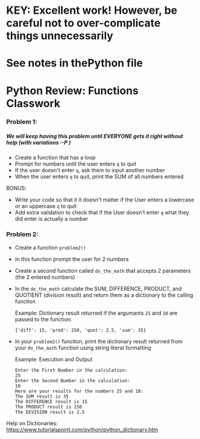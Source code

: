 # KEY: Excellent work! However, be careful not to over-complicate things unnecessarily
# See notes in thePython file 

# Python Review: Functions Classwork

### Problem 1:
##### We will keep having this problem until EVERYONE gets it right without help (with variations :-P )
* Create a function that has a loop
* Prompt for numbers until the user enters ```q``` to quit
* If the user doesn't enter ```q```, ask them to input another number
* When the user enters ```q``` to quit, print the SUM of all numbers entered

BONUS: 
* Write your code so that it it doesn't matter if the User enters a lowercase or an uppercase ```q``` to quit
* Add extra validation to check that if the User doesn't enter ```q``` what they did enter is actually a number

### Problem 2:
* Create a function ```problem2()```
* In this function prompt the user for 2 numbers
* Create a second function called ```do_the_math``` that accepts 2 parameters (the 2 entered numbers)
* In the ```do_the_math``` calculate the SUM, DIFFERENCE, PRODUCT, and QUOTIENT (division result) and return them as a dictionary to the calling function

  Example: Dictionary result returned if the argumants ```25``` and ```10``` are passed to the function:

  ```{'diff': 15, 'prod': 250, 'quot': 2.5, 'sum': 35}```

* In your ```problem2()``` function, print the dictionary result returned from your ```do_the_math``` function using string literal formatting

  Example: Execution and Output 

  ```
  Enter the First Number in the calculation:
  25
  Enter the Second Number in the calculation:
  10
  Here are your results for the numbers 25 and 10:
  The SUM result is 35
  The DIFFERENCE result is 15
  The PRODUCT result is 250
  The DIVISION result is 2.5

  ```

Help on Dictionaries: https://www.tutorialspoint.com/python/python_dictionary.htm





